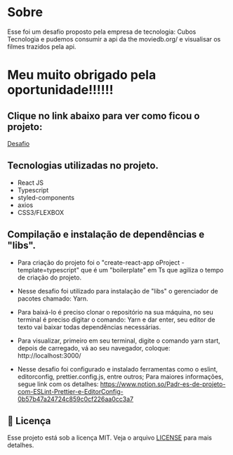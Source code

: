 # Sobre

Esse foi um desafio proposto pela empresa de tecnologia: Cubos Tecnologia e pudemos consumir a api da the moviedb.org/ e visualisar os filmes trazidos pela api.

# Meu muito obrigado pela oportunidade!!!!!!

## Clique no link abaixo para ver como ficou o projeto:

[Desafio](https://youtu.be/ZaDlhCAl4yI)

## Tecnologias utilizadas no projeto.

- React JS
- Typescript
- styled-components
- axios
- CSS3/FLEXBOX

## Compilação e instalação de dependências e "libs".

- Para criação do projeto foi o "create-react-app oProject -template=typescript" que é um "boilerplate" em Ts que agiliza o tempo de criação do projeto.

- Nesse desafio foi utilizado para instalação de "libs" o gerenciador de pacotes chamado: Yarn.

- Para baixá-lo é preciso clonar o repositório na sua máquina, no seu terminal é preciso digitar o comando: Yarn e dar enter, seu editor de texto vai baixar todas dependências necessárias.

- Para visualizar, primeiro em seu terminal, digite o comando yarn start, depois de carregado, vá ao seu navegador, coloque: http://localhost:3000/

- Nesse desafio foi configurado e instalado ferramentas como o eslint, editorconfig, prettier.config.js, entre outros; Para maiores informações, segue link com os detalhes: https://www.notion.so/Padr-es-de-projeto-com-ESLint-Prettier-e-EditorConfig-0b57b47a24724c859c0cf226aa0cc3a7

## :memo: Licença

Esse projeto está sob a licença MIT. Veja o arquivo [LICENSE](LICENSE) para mais detalhes.
